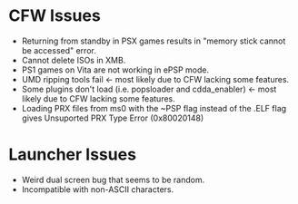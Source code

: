 # CFW Issues
- Returning from standby in PSX games results in "memory stick cannot be accessed" error.
- Cannot delete ISOs in XMB.
- PS1 games on Vita are not working in ePSP mode.
- UMD ripping tools fail <- most likely due to CFW lacking some features.
- Some plugins don't load (i.e. popsloader and cdda_enabler) <- most likely due to CFW lacking some features.
- Loading PRX files from ms0 with the ~PSP flag instead of the .ELF flag gives Unsuported PRX Type Error (0x80020148)

# Launcher Issues
- Weird dual screen bug that seems to be random.
- Incompatible with non-ASCII characters.
